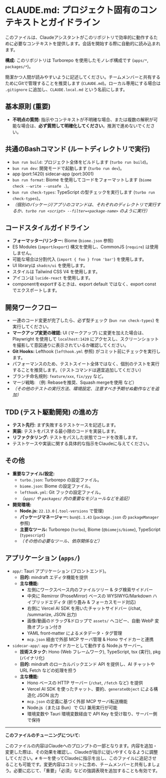 # CLAUDE.md: プロジェクト固有のコンテキストとガイドライン

このファイルは、Claudeアシスタントがこのリポジトリで効率的に動作するために必要なコンテキストを提供します。会話を開始する際に自動的に読み込まれます。

**構成:** このリポジトリは Turborepo を使用したモノレポ構成です (`apps/*`, `packages/*`)。

簡潔かつ人間が読みやすいように記述してください。チームメンバーと共有するためにGitで管理することを推奨します (`CLAUDE.md`)。ローカル専用にする場合は `.gitignore` に追加し、`CLAUDE.local.md` という名前にします。

## 基本原則 (重要)

*   **不明点の質問:** 指示やコンテキストが不明確な場合、または複数の解釈が可能な場合は、**必ず質問して明確化してください**。推測で進めないでください。

## 共通のBashコマンド (ルートディレクトリで実行)

*   `bun run build`: プロジェクト全体をビルドします (`turbo run build`)。
*   `bun run dev`: 開発モードで起動します (`turbo run dev`)。
  * app (port:1420) sidecar-app (port:3001)
*   `bun run format`: Biome を使用してコードをフォーマットします (`biome check --write --unsafe .`)。
*   `bun run check-types`: TypeScript の型チェックを実行します (`turbo run check-types`)。
*   *（個別のパッケージ/アプリのコマンドは、それぞれのディレクトリで実行するか、`turbo run <script> --filter=<package-name>` のように実行）*

## コードスタイルガイドライン

*   **フォーマッター/リンター:** Biome (`biome.json` 参照)
*   ES Modules (`import`/`export`) 構文を使用し、CommonJS (`require`) は使用しません。
*   可能な場合は分割代入 (`import { foo } from 'bar'`) を使用します。
*   UI libraryは `shadcn/ui` を使用します。
*   スタイルは Tailwind CSS V4 を使用します。
*   アイコンは `lucide-react` を使用します。
*   componentをexportするときは、export default ではなく、export const でエクスポートします。

## 開発ワークフロー

*   一連のコード変更が完了したら、必ず型チェック (`bun run check-types`) を実行してください。
*   **マークアップ変更の確認:** UI (マークアップ) に変更を加えた場合は、Playwright を使用して `localhost:1420` にアクセスし、スクリーンショットを撮影して意図通りに表示されているか確認してください。
*   **Git Hooks:** Lefthook (`lefthook.yml` 参照) がコミット前にチェックを実行します。
*   パフォーマンスのため、テストスイート全体ではなく、個別のテストを実行することを推奨します。（テストコマンドは適宜追加してください）
*   ブランチ命名規則: `feature/xxx`, `fix/yyy` など。
*   マージ戦略: （例: Rebaseを推奨、Squash mergeを使用 など）
*   *（その他のテストの実行方法、環境設定、注意すべき予期せぬ動作などを追加）*

## TDD (テスト駆動開発) の進め方

*   **テスト先行:** まず失敗するテストケースを記述します。
*   **実装:** テストをパスする最小限のコードを実装します。
*   **リファクタリング:** テストをパスした状態でコードを改善します。
*   テストケースや実装に関する具体的な指示をClaudeに与えてください。

## その他

*   **重要なファイル/設定:**
    *   `turbo.json`: Turborepo の設定ファイル。
    *   `biome.json`: Biome の設定ファイル。
    *   `lefthook.yml`: Git フックの設定ファイル。
    *   *（`apps/` や `packages/` 内の重要なモジュールなどを追記）*
*   **開発環境:**
    *   **Node.js:** `22.13.0` (`.tool-versions` で管理)
    *   **パッケージマネージャー:** `bun@1.1.43` (`package.json` の `packageManager` 参照)
    *   **主要なツール:** Turborepo (`turbo`), Biome (`@biomejs/biome`), TypeScript (`typescript`)
    *   *（その他の必要なツール、依存関係など）*

## アプリケーション (`apps/`)

*   `app/`: Tauri アプリケーション (フロントエンド)。
    *   **目的:** mindraft エディタ機能を提供
    *   **主な機能:**
        - 左側にワークスペース内のファイルツリー & タグ検索サイドバー
        - 中央に Remirror (ProseMirror) ベースの WYSIWYG/Markdown ハイブリッドエディタ (折り畳み & フォーカスモード対応)
        - 右側に Vercel AI SDK を用いたチャットサイドバー (/chat, /summarize, JSON 出力)
        - 画像/動画のドラッグ&ドロップで `assets/` へコピー、自動 WebP 変換オプション付き
        - YAML front‑matter によるメタデータ・タグ管理
        - `mcp.json` 経由で外部 MCP サーバ管理 & Hono サイドカーと連携
*   `sidecar-app/`: `app` のサイドカーとして動作する Node.js サーバー。
    *   **技術スタック:** Hono (Web フレームワーク), TypeScript, tsx (実行), pkg (バイナリ化)
    *   **目的:** mindraft のローカルバックエンド API を提供し、AI チャットや URL Fetch などの処理を担う
    *   **主な機能:**
        - Hono ベースの HTTP サーバー (`/chat`, `/fetch` など) を提供
        - Vercel AI SDK を使ったチャット、要約、`generateObject` による構造化 JSON 出力
        - `mcp.json` の定義に基づく外部 MCP サーバ転送機能
        - Node.js（または Bun）で CLI 兼用実行が可能
        - 環境変数や Tauri 環境変数経由で API Key を受け取り、サーバー側で保持

---

**このファイルのチューニングについて:**

このファイルの内容はClaudeへのプロンプトの一部となります。内容を追加・変更した際は、その効果を確認し、Claudeが指示に従いやすくなるように調整してください。`#` キーを使ってClaudeに指示を出し、このファイルに追記させることも可能です。変更内容はコミットに含め、チームメンバーと共有しましょう。必要に応じて、「重要」「必須」などの強調表現を追加することも有効です。 

